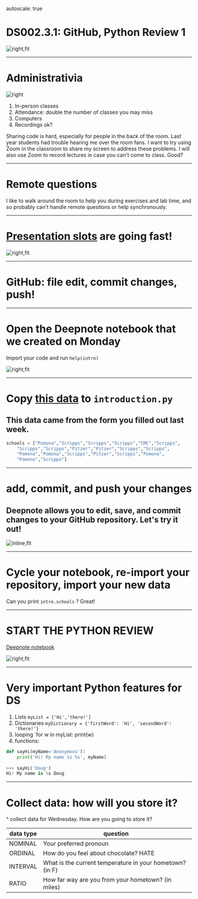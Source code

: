 autoscale: true

# DS002.3.1: GitHub, Python Review 1

![right,fit](https://www.evernote.com/l/ADP2ubdeCbdN_ZPDtxFD6SAM4R2LpfhKxvQB/image.png)

---
# Administrativia

![right](https://www.evernote.com/l/ADM5L0ekhplNi7LXH0Mc7lzTxFVdAz_WKf8B/image.png)

1. In-person classes
2. Attendance: double the number of classes you may miss
3. Computers
4. Recordings ok?

Sharing code is hard, especially for people in the back of the room. Last year students had trouble hearing me over the room fans. I want to try using Zoom in the classroom to share my screen to address these problems. I will also use Zoom to record lectures in case you can't come to class. Good?

---
# Remote questions

I like to walk around the room to help you during exercises and lab time, and so probably can't handle remote questions or help synchronously. 

---
# [Presentation slots](https://forms.gle/DQd77okWe27xrBaT8) are going fast!

![right,fit](https://www.evernote.com/l/ADOUVZFCThRN85wM_5db_4D_uyWRbnLJBl4B/image.png)

---
# GitHub: file edit, commit changes, push!

---
# Open the Deepnote notebook that we created on Monday
Import your code and run `help(intro)`

![right,fit](https://www.evernote.com/l/ADNC3tofRh9Af7Jq3RUQXaZWXk_i_P2oT5sB/image.png)

---
# Copy [this data](https://gist.github.com/douglasgoodwin/22f62697025c3a5db7b6da85d32b4920) to `introduction.py`

## This data came from the form you filled out last week. 

```python
schools = ["Pomona","Scripps","Scripps","Scripps","CMC","Scripps",
    "Scripps","Scripps","Pitzer","Pitzer","Scripps","Scripps",
    "Pomona","Pomona","Scripps","Pitzer","Scripps","Pomona",
    "Pomona","Scripps"]
```

---
# add, commit, and push your changes
## Deepnote allows you to edit, save, and commit changes to your GitHub repository. Let's try it out!

![inline,fit](https://www.evernote.com/l/ADM0CPCjlfpC_aGw1CiapctkVPYXUHMuxLMB/image.png)

---
# Cycle your notebook, re-import your repository, import your new data

Can you print `intro.schools` ? Great!

---
# START THE PYTHON REVIEW
[Deepnote notebook](https://deepnote.com/project/CH02PythonReview-jtYp4uGkRheNxPrKVIL04A/%2FCH02_crash_course_in_python.ipynb)

![right,fit](https://www.evernote.com/l/ADOLFM29HVxMnYeQdF1pS2CrtmYZaUWtP5EB/image.png)

---
# Very important Python features for DS

1. Lists `myList = ['Hi','there!']`
2. Dictionaries `myDictionary = {'firstWord': 'Hi', 'secondWord': 'there!'}`
3. looping `for w in myList: print(w)
4. functions:

```python
def sayHi(myName='Anonymous'):
	print('Hi! My name is %s', myName)
	
>>> sayHi('Doug')
Hi! My name is %s Doug
```

---
# Collect data: how will you store it?

^ collect data for Wednesday. How are you going to store it?

| data type | question |
|--- |--- |
| NOMINAL | Your preferred pronoun |
| ORDINAL | How do you feel about chocolate? HATE | NEUTRAL | LOVE |
| INTERVAL | What is the current temperature in your hometown? (in F) |
| RATIO | How far way are you from your hometown? (in miles) |

